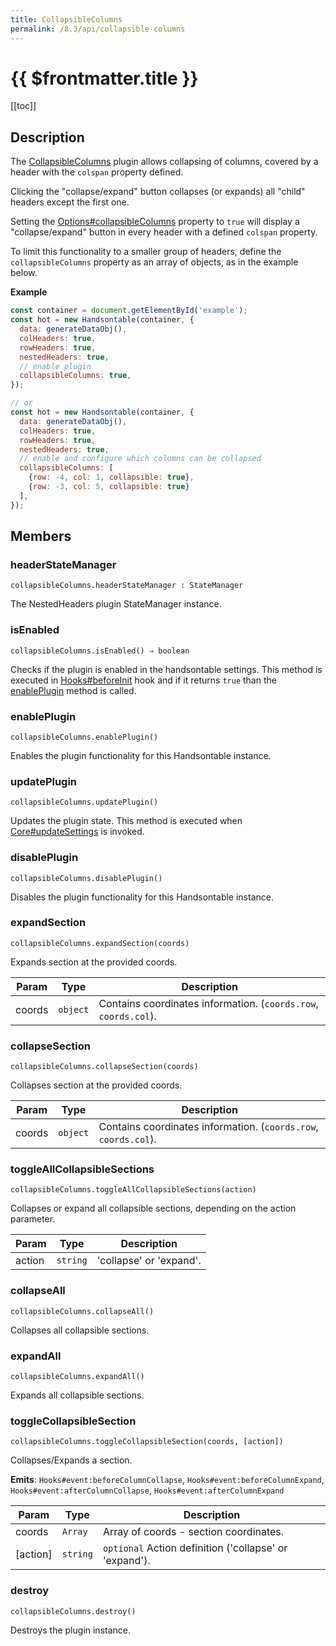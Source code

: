 ```yaml
---
title: CollapsibleColumns
permalink: /8.3/api/collapsible-columns
---
```


# {{ $frontmatter.title }}

[[toc]]

## Description


The [CollapsibleColumns](#CollapsibleColumns) plugin allows collapsing of columns, covered by a header with the `colspan` property defined.

Clicking the "collapse/expand" button collapses (or expands) all "child" headers except the first one.

Setting the [Options#collapsibleColumns](Options#collapsibleColumns) property to `true` will display a "collapse/expand" button in every header
with a defined `colspan` property.

To limit this functionality to a smaller group of headers, define the `collapsibleColumns` property as an array
of objects, as in the example below.


**Example**  
```js
const container = document.getElementById('example');
const hot = new Handsontable(container, {
  data: generateDataObj(),
  colHeaders: true,
  rowHeaders: true,
  nestedHeaders: true,
  // enable plugin
  collapsibleColumns: true,
});

// or
const hot = new Handsontable(container, {
  data: generateDataObj(),
  colHeaders: true,
  rowHeaders: true,
  nestedHeaders: true,
  // enable and configure which columns can be collapsed
  collapsibleColumns: [
    {row: -4, col: 1, collapsible: true},
    {row: -3, col: 5, collapsible: true}
  ],
});
```

## Members
### headerStateManager
`collapsibleColumns.headerStateManager : StateManager`

The NestedHeaders plugin StateManager instance.



### isEnabled
`collapsibleColumns.isEnabled() ⇒ boolean`

Checks if the plugin is enabled in the handsontable settings. This method is executed in [Hooks#beforeInit](Hooks#beforeInit)
hook and if it returns `true` than the [enablePlugin](#CollapsibleColumns+enablePlugin) method is called.



### enablePlugin
`collapsibleColumns.enablePlugin()`

Enables the plugin functionality for this Handsontable instance.



### updatePlugin
`collapsibleColumns.updatePlugin()`

Updates the plugin state. This method is executed when [Core#updateSettings](Core#updateSettings) is invoked.



### disablePlugin
`collapsibleColumns.disablePlugin()`

Disables the plugin functionality for this Handsontable instance.



### expandSection
`collapsibleColumns.expandSection(coords)`

Expands section at the provided coords.


| Param | Type | Description |
| --- | --- | --- |
| coords | <code>object</code> | Contains coordinates information. (`coords.row`, `coords.col`). |



### collapseSection
`collapsibleColumns.collapseSection(coords)`

Collapses section at the provided coords.


| Param | Type | Description |
| --- | --- | --- |
| coords | <code>object</code> | Contains coordinates information. (`coords.row`, `coords.col`). |



### toggleAllCollapsibleSections
`collapsibleColumns.toggleAllCollapsibleSections(action)`

Collapses or expand all collapsible sections, depending on the action parameter.


| Param | Type | Description |
| --- | --- | --- |
| action | <code>string</code> | 'collapse' or 'expand'. |



### collapseAll
`collapsibleColumns.collapseAll()`

Collapses all collapsible sections.



### expandAll
`collapsibleColumns.expandAll()`

Expands all collapsible sections.



### toggleCollapsibleSection
`collapsibleColumns.toggleCollapsibleSection(coords, [action])`

Collapses/Expands a section.

**Emits**: <code>Hooks#event:beforeColumnCollapse</code>, <code>Hooks#event:beforeColumnExpand</code>, <code>Hooks#event:afterColumnCollapse</code>, <code>Hooks#event:afterColumnExpand</code>  

| Param | Type | Description |
| --- | --- | --- |
| coords | <code>Array</code> | Array of coords - section coordinates. |
| [action] | <code>string</code> | `optional` Action definition ('collapse' or 'expand'). |



### destroy
`collapsibleColumns.destroy()`

Destroys the plugin instance.



